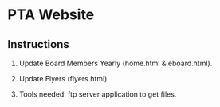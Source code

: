 # PTA Website

## Instructions

1. Update Board Members Yearly (home.html & eboard.html).

2. Update Flyers (flyers.html).

3. Tools needed: ftp server application to get files.
